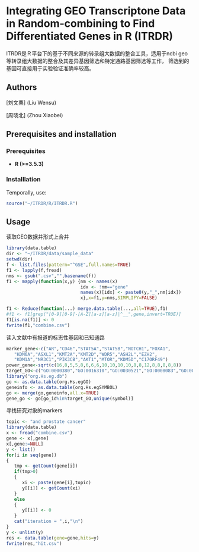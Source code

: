 Integrating GEO Transcriptone Data in Random-combining to Find Differentiated Genes in R (ITRDR)
==========
ITRDR是Ｒ平台下的基于不同来源的转录组大数据的整合工具，适用于ncbi geo等转录组大数据的整合及其差异基因筛选和特定通路基因筛选等工作，
筛选到的基因可直接用于实验验证准确率较高。

## Authors

[刘文粟] (Liu Wensu)

[周晓北] (Zhou Xiaobei)

## <a name="install"></a> Prerequisites and installation

### <a name="prerequisites"></a> Prerequisites
- **R (>=3.5.3)** 

### <a name="installlation"></a> Installlation
Temporally, use:
```r
source("~/ITRDR/R/ITRDR.R")
```

## Usage
读取GEO数据并形式上合并
```r
library(data.table)
dir <- "~/ITRDR/data/sample_data"
setwd(dir)
f <- list.files(pattern="^GSE",full.names=TRUE)
f1 <- lapply(f,fread)
nms <- gsub(".csv","",basename(f))
f1 <- mapply(function(x,y) {nm <- names(x)
                            idx <- !nm=="gene"
                            names(x)[idx] <- paste0(y,"_",nm[idx])
                            x},x=f1,y=nms,SIMPLIFY=FALSE)

f1 <- Reduce(function(...) merge.data.table(...,all=TRUE),f1)
#f1 <- f1[grep("[0-9][0-9]-[A-Z][a-z][a-z]|^__",gene,invert=TRUE)]
f1[is.na(f1)] <- 0
fwrite(f1,"combine.csv")
```

读入文献中有报道的标志性基因和已知通路
```r
marker_gene<-c("AR","CD46","STAT5A","STAT5B","NOTCH1","FOXA1",
   "KDM6A","ASXL1","KMT2A","KMT2D","WDR5","ASH2L","EZH2",
   "KDM1A","NR3C1","PIK3CB","AKT1","MTOR","KDM5D","C17ORF49")
power_gene<-sqrt(c(16,8,5,5,8,6,6,6,10,10,10,10,8,8,12,8,8,8,8,8)) 
target_GO<-c("GO:0000380","GO:0016310","GO:0030521","GO:0008083","GO:0006914")
library("org.Hs.eg.db")
go <- as.data.table(org.Hs.egGO)
geneinfo <- as.data.table(org.Hs.egSYMBOL)
go <- merge(go,geneinfo,all.x=TRUE)
gene_go <- go[go_id%in%target_GO,unique(symbol)]
```
寻找研究对象的markers
```r
topic <- "and prostate cancer"
library(data.table)
x <- fread("combine.csv")
gene <- x[,gene]
x[,gene:=NULL]
y <- list()
for(i in seq(gene))
{
   tmp <- getCount(gene[i])
   if(tmp>0)
   {
      xi <- paste(gene[i],topic)
      y[[i]] <- getCount(xi)
   }
   else
   {
      y[[i]] <- 0
   } 
   cat("iteration = ",i,"\n")
}
y <- unlist(y)
res <- data.table(gene=gene,hits=y)
fwrite(res,"hit.csv")
```